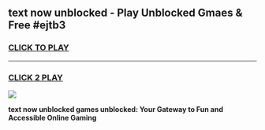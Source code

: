 
## text now unblocked - Play Unblocked Gmaes & Free #ejtb3
<h3>
<a href="https://news.freeplayer.one?title=text_now_unblocked&ref=24F">CLICK TO PLAY</a></h3>
<hr>

<h3>
<a href="https://news.freeplayer.one?title=text_now_unblocked&ref=24F">CLICK 2 PLAY</a>
  
</h3>

<a href="https://news.freeplayer.one?title=text_now_unblocked&ref=24F/"><img src="https://clearcache.store/games.png"></a>


**text now unblocked games unblocked: Your Gateway to Fun and Accessible Online Gaming**
